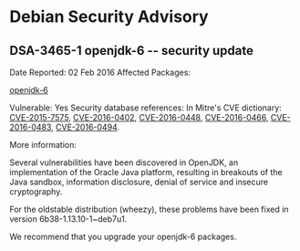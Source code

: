 
Debian Security Advisory
========================


DSA-3465-1 openjdk-6 -- security update
---------------------------------------



Date Reported:
02 Feb 2016
Affected Packages:

[openjdk-6](https://packages.debian.org/src:openjdk-6)

Vulnerable:
Yes
Security database references:
In Mitre's CVE dictionary: [CVE-2015-7575](https://security-tracker.debian.org/tracker/CVE-2015-7575), [CVE-2016-0402](https://security-tracker.debian.org/tracker/CVE-2016-0402), [CVE-2016-0448](https://security-tracker.debian.org/tracker/CVE-2016-0448), [CVE-2016-0466](https://security-tracker.debian.org/tracker/CVE-2016-0466), [CVE-2016-0483](https://security-tracker.debian.org/tracker/CVE-2016-0483), [CVE-2016-0494](https://security-tracker.debian.org/tracker/CVE-2016-0494).  

More information:

Several vulnerabilities have been discovered in OpenJDK, an
implementation of the Oracle Java platform, resulting in breakouts of
the Java sandbox, information disclosure, denial of service and insecure
cryptography.


For the oldstable distribution (wheezy), these problems have been fixed
in version 6b38-1.13.10-1~deb7u1.


We recommend that you upgrade your openjdk-6 packages.





